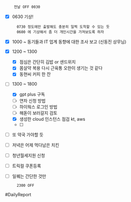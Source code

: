 		전날 OFF 0030 

- [x] 0630 기상! 
	 
		0730 정도에만 출발해도 충분히 일찍 도착할 수 있는 듯 
		0600 에 기상해서 좀 더 개인시간을 가져보도록 하자 
	
- [x] 1000 ~ 동기들과 IT 업계 동향에 대한 조사 보고 (신동진 상무님)
- [x] 1200 ~ 1300 
	- [x] 점심은 간단히 김밥 or 샌드위치 
	- [x] 몸살약 복용 
		다시 근육통 오한이 생기는 것 같다
	- [x] 동현씨 커피 한 잔 
- [ ] 1300 ~ 1800 
	 - [x] gpt plus 구독
	 - [ ] 연차 신청 방법  
	 - [ ] 하이웍스 로그인 방법 
	 - [ ] 해돋이 보러갈지 검토 
	 - [x] 생성한 cloud 인스턴스 점검 kt, aws
	 - [ ] 
- [ ] 또 약국 가야할 듯 
- [ ] 저녁은 어제 먹다남은 치킨 
- [ ] 청년월세지원 신청
- [ ] 트릭컬 쿠폰등록 
- [ ] 일퀘는 간단한 것만

		2300 OFF

#DailyReport 